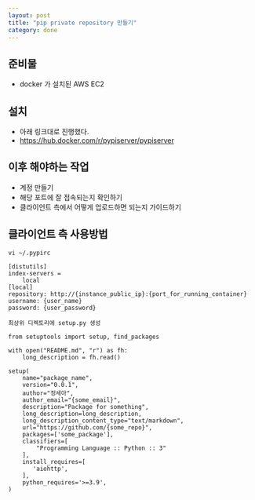 ```yaml
---
layout: post
title: "pip private repository 만들기"
category: done
---
```


준비물
-
- docker 가 설치된 AWS EC2
   
설치
-
- 아래 링크대로 진행했다.
- https://hub.docker.com/r/pypiserver/pypiserver 
   

이후 해야하는 작업
-
- 계정 만들기
- 해당 포트에 잘 접속되는지 확인하기
- 클라이언트 측에서 어떻게 업로드하면 되는지 가이드하기 

클라이언트 측 사용방법
-
```
vi ~/.pypirc
```
```
[distutils]
index-servers =
    local
[local]
repository: http://{instance_public_ip}:{port_for_running_container}
username: {user_name}
password: {user_password}
```
```
최상위 디렉토리에 setup.py 생성
```
```
from setuptools import setup, find_packages

with open("README.md", "r") as fh:
    long_description = fh.read()

setup(
    name="package_name",
    version="0.0.1",
    author="정세아",
    author_email="{some_email}",
    description="Package for something",
    long_description=long_description,
    long_description_content_type="text/markdown",
    url="https://github.com/{some_repo}",
    packages=['some_package'],
    classifiers=[
        "Programming Language :: Python :: 3"
    ],
    install_requires=[
       'aiohttp',
    ],
    python_requires='>=3.9',
)
```
